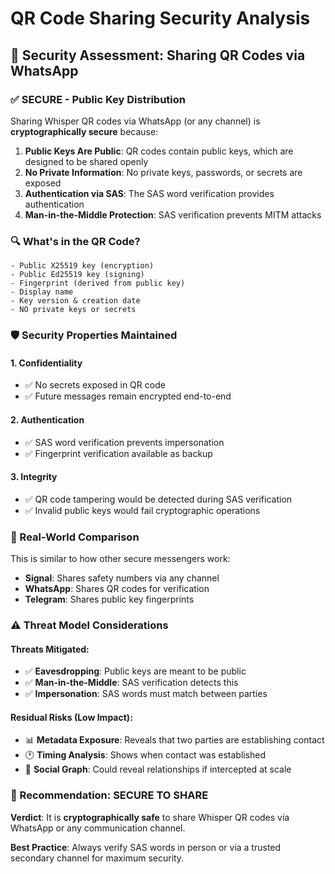 # QR Code Sharing Security Analysis

## 🔐 Security Assessment: Sharing QR Codes via WhatsApp

### ✅ SECURE - Public Key Distribution
Sharing Whisper QR codes via WhatsApp (or any channel) is **cryptographically secure** because:

1. **Public Keys Are Public**: QR codes contain public keys, which are designed to be shared openly
2. **No Private Information**: No private keys, passwords, or secrets are exposed
3. **Authentication via SAS**: The SAS word verification provides authentication
4. **Man-in-the-Middle Protection**: SAS verification prevents MITM attacks

### 🔍 What's in the QR Code?
```
- Public X25519 key (encryption)
- Public Ed25519 key (signing) 
- Fingerprint (derived from public key)
- Display name
- Key version & creation date
- NO private keys or secrets
```

### 🛡️ Security Properties Maintained

#### 1. Confidentiality
- ✅ No secrets exposed in QR code
- ✅ Future messages remain encrypted end-to-end

#### 2. Authentication  
- ✅ SAS word verification prevents impersonation
- ✅ Fingerprint verification available as backup

#### 3. Integrity
- ✅ QR code tampering would be detected during SAS verification
- ✅ Invalid public keys would fail cryptographic operations

### 📱 Real-World Comparison
This is similar to how other secure messengers work:
- **Signal**: Shares safety numbers via any channel
- **WhatsApp**: Shares QR codes for verification
- **Telegram**: Shares public key fingerprints

### ⚠️ Threat Model Considerations

#### Threats Mitigated:
- ✅ **Eavesdropping**: Public keys are meant to be public
- ✅ **Man-in-the-Middle**: SAS verification detects this
- ✅ **Impersonation**: SAS words must match between parties

#### Residual Risks (Low Impact):
- 📊 **Metadata Exposure**: Reveals that two parties are establishing contact
- 🕐 **Timing Analysis**: Shows when contact was established
- 👥 **Social Graph**: Could reveal relationships if intercepted at scale

### 🎯 Recommendation: SECURE TO SHARE
**Verdict**: It is **cryptographically safe** to share Whisper QR codes via WhatsApp or any communication channel.

**Best Practice**: Always verify SAS words in person or via a trusted secondary channel for maximum security.